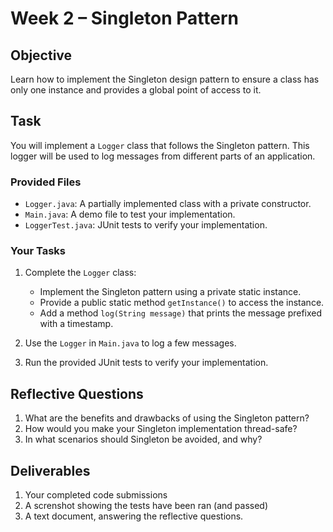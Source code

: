 # Week 2 – Singleton Pattern

## Objective
Learn how to implement the Singleton design pattern to ensure a class has only one instance and provides a global point of access to it.

## Task
You will implement a `Logger` class that follows the Singleton pattern. This logger will be used to log messages from different parts of an application.

### Provided Files
- `Logger.java`: A partially implemented class with a private constructor.
- `Main.java`: A demo file to test your implementation.
- `LoggerTest.java`: JUnit tests to verify your implementation.

### Your Tasks
1. Complete the `Logger` class:
   - Implement the Singleton pattern using a private static instance.
   - Provide a public static method `getInstance()` to access the instance.
   - Add a method `log(String message)` that prints the message prefixed with a timestamp.

2. Use the `Logger` in `Main.java` to log a few messages.

3. Run the provided JUnit tests to verify your implementation.

## Reflective Questions
1. What are the benefits and drawbacks of using the Singleton pattern?
2. How would you make your Singleton implementation thread-safe?
3. In what scenarios should Singleton be avoided, and why?

## Deliverables
1. Your completed code submissions
2. A screnshot showing the tests have been ran (and passed)
3. A text document, answering the reflective questions. 
